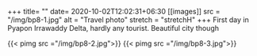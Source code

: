 +++
title= ""
date= 2020-10-02T12:02:31+06:30
[[images]]
  src  = "/img/bp8-1.jpg"
  alt  = "Travel photo"
  stretch = "stretchH"
+++
First day in Pyapon Irrawaddy Delta, hardly any tourist. Beautiful city though
<!--more-->
{{< pimg src ="/img/bp8-2.jpg">}}
{{< pimg src ="/img/bp8-3.jpg">}}